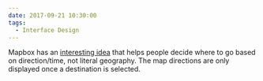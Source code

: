 ```yaml
---
date: 2017-09-21 10:30:00
tags:
  - Interface Design
---
```


Mapbox has an [interesting idea](https://blog.mapbox.com/a-new-kind-of-map-its-about-time-7bd9f7916f7f) that helps people decide where to go based on direction/time, not literal geography. The map directions are only displayed once a destination is selected.
